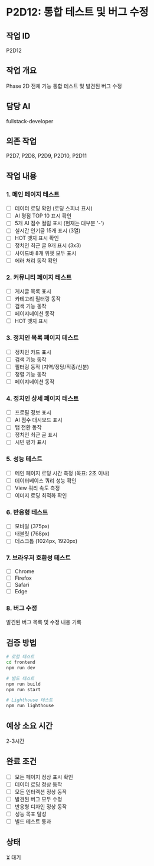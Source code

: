 # P2D12: 통합 테스트 및 버그 수정

## 작업 ID
P2D12

## 작업 개요
Phase 2D 전체 기능 통합 테스트 및 발견된 버그 수정

## 담당 AI
fullstack-developer

## 의존 작업
P2D7, P2D8, P2D9, P2D10, P2D11

## 작업 내용

### 1. 메인 페이지 테스트
- [ ] 데이터 로딩 확인 (로딩 스피너 표시)
- [ ] AI 평점 TOP 10 표시 확인
- [ ] 5개 AI 점수 컬럼 표시 (현재는 대부분 '-')
- [ ] 실시간 인기글 15개 표시 (3열)
- [ ] HOT 뱃지 표시 확인
- [ ] 정치인 최근 글 9개 표시 (3x3)
- [ ] 사이드바 8개 위젯 모두 표시
- [ ] 에러 처리 동작 확인

### 2. 커뮤니티 페이지 테스트
- [ ] 게시글 목록 표시
- [ ] 카테고리 필터링 동작
- [ ] 검색 기능 동작
- [ ] 페이지네이션 동작
- [ ] HOT 뱃지 표시

### 3. 정치인 목록 페이지 테스트
- [ ] 정치인 카드 표시
- [ ] 검색 기능 동작
- [ ] 필터링 동작 (지역/정당/직종/신분)
- [ ] 정렬 기능 동작
- [ ] 페이지네이션 동작

### 4. 정치인 상세 페이지 테스트
- [ ] 프로필 정보 표시
- [ ] AI 점수 대시보드 표시
- [ ] 탭 전환 동작
- [ ] 정치인 최근 글 표시
- [ ] 시민 평가 표시

### 5. 성능 테스트
- [ ] 메인 페이지 로딩 시간 측정 (목표: 2초 이내)
- [ ] 데이터베이스 쿼리 성능 확인
- [ ] View 쿼리 속도 측정
- [ ] 이미지 로딩 최적화 확인

### 6. 반응형 테스트
- [ ] 모바일 (375px)
- [ ] 태블릿 (768px)
- [ ] 데스크톱 (1024px, 1920px)

### 7. 브라우저 호환성 테스트
- [ ] Chrome
- [ ] Firefox
- [ ] Safari
- [ ] Edge

### 8. 버그 수정
발견된 버그 목록 및 수정 내용 기록

## 검증 방법
```bash
# 로컬 테스트
cd frontend
npm run dev

# 빌드 테스트
npm run build
npm run start

# Lighthouse 테스트
npm run lighthouse
```

## 예상 소요 시간
2-3시간

## 완료 조건
- [ ] 모든 페이지 정상 표시 확인
- [ ] 데이터 로딩 정상 동작
- [ ] 모든 인터랙션 정상 동작
- [ ] 발견된 버그 모두 수정
- [ ] 반응형 디자인 정상 동작
- [ ] 성능 목표 달성
- [ ] 빌드 테스트 통과

## 상태
⏳ 대기
